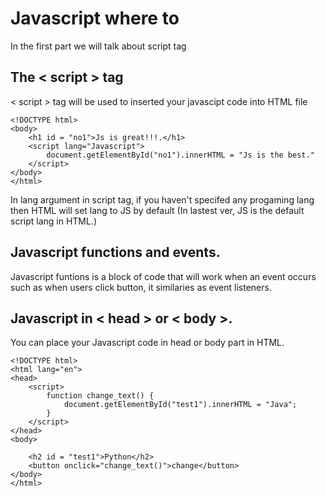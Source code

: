 # Javascript where to
In the first part we will talk about script tag
## The < script > tag
< script > tag will be used to inserted your javascipt code into HTML file
```
<!DOCTYPE html>
<body>
    <h1 id = "no1">Js is great!!!.</h1>
    <script lang="Javascript">
        document.getElementById("no1").innerHTML = "Js is the best."
    </script>
</body>
</html>
```
In lang argument in script tag, if you haven't specifed any progaming lang then HTML will set lang to JS by default (In lastest ver, JS is the default script lang in HTML.) 
## Javascript functions and events.
Javascript funtions is a block of code that will work when an event occurs such as when users click button, it similaries as event listeners.
## Javascript in < head > or < body >.
You can place your Javascript code in head or body part in HTML.
```
<!DOCTYPE html>
<html lang="en">
<head>
    <script>
        function change_text() {
            document.getElementById("test1").innerHTML = "Java";
        }
    </script>
</head>
<body>
    
    <h2 id = "test1">Python</h2>
    <button onclick="change_text()">change</button>
</body>
</html>
```

